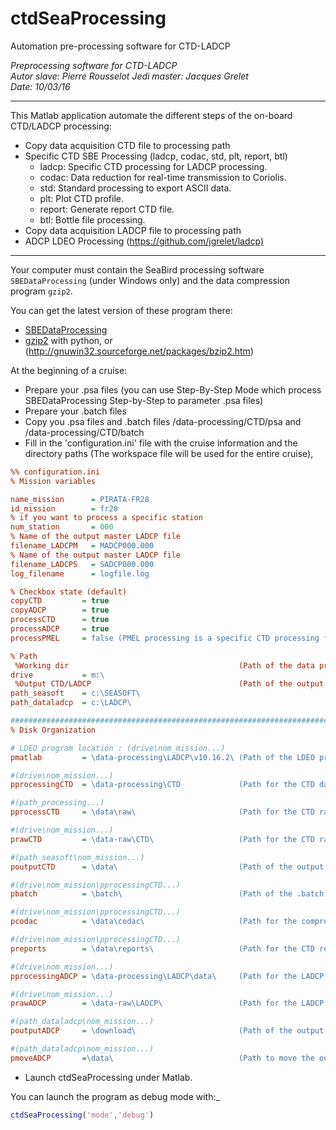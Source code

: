﻿# ctdSeaProcessing

Automation pre-processing software for CTD-LADCP

 _Preprocessing software for CTD-LADCP_  
 _Autor slave: Pierre Rousselot_
 _Jedi master: Jacques Grelet_  
 _Date: 10/03/16_  

-----------------------------------------------------------------------

This Matlab application automate the different steps of the on-board CTD/LADCP processing:

* Copy data acquisition CTD file to processing path
* Specific CTD SBE Processing (ladcp, codac, std, plt, report, btl)
  * ladcp: Specific CTD processing for LADCP processing.
  * codac: Data reduction for real-time transmission to Coriolis.
  * std: Standard processing to export ASCII data.
  * plt: Plot CTD profile.
  * report: Generate report CTD file.  
  * btl: Bottle file processing.
* Copy data acquisition LADCP file to processing path
* ADCP LDEO Processing (<https://github.com/jgrelet/ladcp)>

-----------------------------------------------------------------------
Your computer must contain the SeaBird processing software `SBEDataProcessing` (under Windows only) and the data compression program `gzip2`.

You can get the latest version of these program there:

* [SBEDataProcessing](http://www.seabird.com/software/sbe-data-processing)
* [gzip2](https://github.com/anandology/gzip2) with python, or (http://gnuwin32.sourceforge.net/packages/bzip2.htm)
  
At the beginning of a cruise:

* Prepare your .psa files (you can use Step-By-Step Mode which process SBEDataProcessing Step-by-Step to parameter .psa files)
* Prepare your .batch files
* Copy you .psa files and .batch files <cruise>/data-processing/CTD/psa and <cruise>/data-processing/CTD/batch
* Fill in the 'configuration.ini' file with the cruise information and the directory paths
(The workspace file will be used for the entire cruise),

``` ini
%% configuration.ini
% Mission variables

name_mission      = PIRATA-FR28
id_mission        = fr28
% if you want to process a specific station
num_station       = 000
% Name of the output master LADCP file
filename_LADCPM   = MADCP000.000
% Name of the output master LADCP file
filename_LADCPS   = SADCP000.000
log_filename      = logfile.log

% Checkbox state (default)
copyCTD         = true
copyADCP        = true
processCTD      = true
processADCP     = true
processPMEL     = false (PMEL processing is a specific CTD processing for profile without bottle)

% Path
 %Working dir                                      (Path of the data processing directory)
drive           = m:\
 %Output CTD/LADCP                                 (Path of the output CTD and LADCP files)
path_seasoft    = c:\SEASOFT\
path_dataladcp  = c:\LADCP\

############################################################################
% Disk Organization

# LDEO program location : (drive\nom_mission...)
pmatlab         = \data-processing\LADCP\v10.16.2\ (Path of the LDEO program directory)

#(drive\nom_mission...)
pprocessingCTD  = \data-processing\CTD             (Path for the CTD data processed files)

#(path_processing...)
pprocessCTD     = \data\raw\                       (Path for the CTD raw-data before processing)

#(drive\nom_mission...)
prawCTD         = \data-raw\CTD\                   (Path for the CTD raw-data files)

#(path_seasoft\nom_mission...)
poutputCTD      = \data\                           (Path of the output CTD files)

#(drive\nom_mission\pprocessingCTD...)
pbatch          = \batch\                          (Path of the .batch files for processing)

#(drive\nom_mission\pprocessingCTD...)
pcodac          = \data\codac\                     (Path for the compressed CTD files for CORIOLIS)

#(drive\nom_mission\pprocessingCTD...)
preports        = \data\reports\                   (Path for the CTD report files)

#(drive\nom_mission...)
pprocessingADCP = \data-processing\LADCP\data\     (Path for the LADCP data processed files)

#(drive\nom_mission...)
prawADCP        = \data-raw\LADCP\                 (Path for the LADCP raw-data before processing)

#(path_dataladcp\nom_mission...)
poutputADCP     = \download\                       (Path of the output LADCP files)

#(path_dataladcp\nom_mission...)
pmoveADCP       =\data\                            (Path to move the output LADCP files)
```

* Launch ctdSeaProcessing under Matlab.

You can launch the program as debug mode with:_

``` matlab
ctdSeaProcessing('mode','debug')
```
